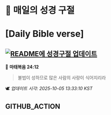 # 🙏 매일의 성경 구절
# [Daily Bible verse]
## [![README에 성경구절 업데이트](https://github.com/DONGSUKA/first_test/actions/workflows/update-readme-bible.yml/badge.svg)](https://github.com/DONGSUKA/first_test/actions/workflows/update-readme-bible.yml)
<!-- START_BIBLE_VERSE -->
📖 **마태복음 24:12**
> 불법이 성하므로 많은 사람의 사랑이 식어지리라

🕊️ _업데이트 시각: 2025-10-05 13:33:10 KST_
  <!-- END_BIBLE_VERSE -->
## GITHUB_ACTION
